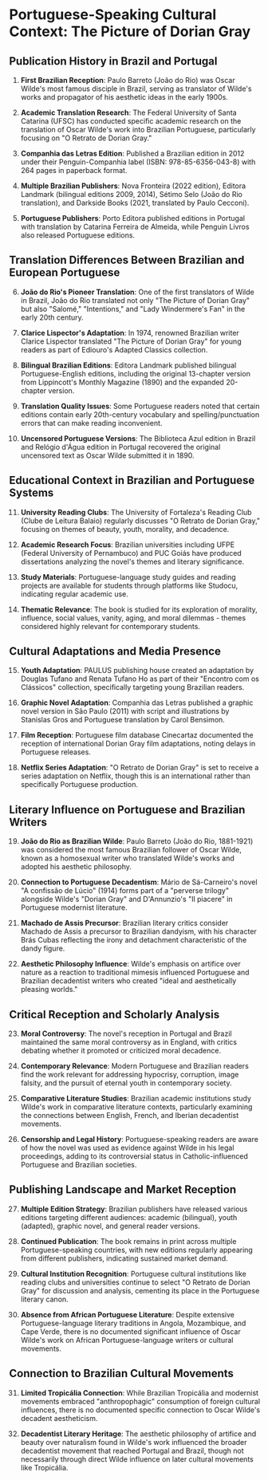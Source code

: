 # Portuguese-Speaking Cultural Context: The Picture of Dorian Gray

## Publication History in Brazil and Portugal

1. **First Brazilian Reception**: Paulo Barreto (João do Rio) was Oscar Wilde's most famous disciple in Brazil, serving as translator of Wilde's works and propagator of his aesthetic ideas in the early 1900s.

2. **Academic Translation Research**: The Federal University of Santa Catarina (UFSC) has conducted specific academic research on the translation of Oscar Wilde's work into Brazilian Portuguese, particularly focusing on "O Retrato de Dorian Gray."

3. **Companhia das Letras Edition**: Published a Brazilian edition in 2012 under their Penguin-Companhia label (ISBN: 978-85-6356-043-8) with 264 pages in paperback format.

4. **Multiple Brazilian Publishers**: Nova Fronteira (2022 edition), Editora Landmark (bilingual editions 2009, 2014), Sétimo Selo (João do Rio translation), and Darkside Books (2021, translated by Paulo Cecconi).

5. **Portuguese Publishers**: Porto Editora published editions in Portugal with translation by Catarina Ferreira de Almeida, while Penguin Livros also released Portuguese editions.

## Translation Differences Between Brazilian and European Portuguese

6. **João do Rio's Pioneer Translation**: One of the first translators of Wilde in Brazil, João do Rio translated not only "The Picture of Dorian Gray" but also "Salomé," "Intentions," and "Lady Windermere's Fan" in the early 20th century.

7. **Clarice Lispector's Adaptation**: In 1974, renowned Brazilian writer Clarice Lispector translated "The Picture of Dorian Gray" for young readers as part of Ediouro's Adapted Classics collection.

8. **Bilingual Brazilian Editions**: Editora Landmark published bilingual Portuguese-English editions, including the original 13-chapter version from Lippincott's Monthly Magazine (1890) and the expanded 20-chapter version.

9. **Translation Quality Issues**: Some Portuguese readers noted that certain editions contain early 20th-century vocabulary and spelling/punctuation errors that can make reading inconvenient.

10. **Uncensored Portuguese Versions**: The Biblioteca Azul edition in Brazil and Relógio d'Água edition in Portugal recovered the original uncensored text as Oscar Wilde submitted it in 1890.

## Educational Context in Brazilian and Portuguese Systems

11. **University Reading Clubs**: The University of Fortaleza's Reading Club (Clube de Leitura Balaio) regularly discusses "O Retrato de Dorian Gray," focusing on themes of beauty, youth, morality, and decadence.

12. **Academic Research Focus**: Brazilian universities including UFPE (Federal University of Pernambuco) and PUC Goiás have produced dissertations analyzing the novel's themes and literary significance.

13. **Study Materials**: Portuguese-language study guides and reading projects are available for students through platforms like Studocu, indicating regular academic use.

14. **Thematic Relevance**: The book is studied for its exploration of morality, influence, social values, vanity, aging, and moral dilemmas - themes considered highly relevant for contemporary students.

## Cultural Adaptations and Media Presence

15. **Youth Adaptation**: PAULUS publishing house created an adaptation by Douglas Tufano and Renata Tufano Ho as part of their "Encontro com os Clássicos" collection, specifically targeting young Brazilian readers.

16. **Graphic Novel Adaptation**: Companhia das Letras published a graphic novel version in São Paulo (2011) with script and illustrations by Stanislas Gros and Portuguese translation by Carol Bensimon.

17. **Film Reception**: Portuguese film database Cinecartaz documented the reception of international Dorian Gray film adaptations, noting delays in Portuguese releases.

18. **Netflix Series Adaptation**: "O Retrato de Dorian Gray" is set to receive a series adaptation on Netflix, though this is an international rather than specifically Portuguese production.

## Literary Influence on Portuguese and Brazilian Writers

19. **João do Rio as Brazilian Wilde**: Paulo Barreto (João do Rio, 1881-1921) was considered the most famous Brazilian follower of Oscar Wilde, known as a homosexual writer who translated Wilde's works and adopted his aesthetic philosophy.

20. **Connection to Portuguese Decadentism**: Mário de Sá-Carneiro's novel "A confissão de Lúcio" (1914) forms part of a "perverse trilogy" alongside Wilde's "Dorian Gray" and D'Annunzio's "Il piacere" in Portuguese modernist literature.

21. **Machado de Assis Precursor**: Brazilian literary critics consider Machado de Assis a precursor to Brazilian dandyism, with his character Brás Cubas reflecting the irony and detachment characteristic of the dandy figure.

22. **Aesthetic Philosophy Influence**: Wilde's emphasis on artifice over nature as a reaction to traditional mimesis influenced Portuguese and Brazilian decadentist writers who created "ideal and aesthetically pleasing worlds."

## Critical Reception and Scholarly Analysis

23. **Moral Controversy**: The novel's reception in Portugal and Brazil maintained the same moral controversy as in England, with critics debating whether it promoted or criticized moral decadence.

24. **Contemporary Relevance**: Modern Portuguese and Brazilian readers find the work relevant for addressing hypocrisy, corruption, image falsity, and the pursuit of eternal youth in contemporary society.

25. **Comparative Literature Studies**: Brazilian academic institutions study Wilde's work in comparative literature contexts, particularly examining the connections between English, French, and Iberian decadentist movements.

26. **Censorship and Legal History**: Portuguese-speaking readers are aware of how the novel was used as evidence against Wilde in his legal proceedings, adding to its controversial status in Catholic-influenced Portuguese and Brazilian societies.

## Publishing Landscape and Market Reception

27. **Multiple Edition Strategy**: Brazilian publishers have released various editions targeting different audiences: academic (bilingual), youth (adapted), graphic novel, and general reader versions.

28. **Continued Publication**: The book remains in print across multiple Portuguese-speaking countries, with new editions regularly appearing from different publishers, indicating sustained market demand.

29. **Cultural Institution Recognition**: Portuguese cultural institutions like reading clubs and universities continue to select "O Retrato de Dorian Gray" for discussion and analysis, cementing its place in the Portuguese literary canon.

30. **Absence from African Portuguese Literature**: Despite extensive Portuguese-language literary traditions in Angola, Mozambique, and Cape Verde, there is no documented significant influence of Oscar Wilde's work on African Portuguese-language writers or cultural movements.

## Connection to Brazilian Cultural Movements

31. **Limited Tropicália Connection**: While Brazilian Tropicália and modernist movements embraced "anthropophagic" consumption of foreign cultural influences, there is no documented specific connection to Oscar Wilde's decadent aestheticism.

32. **Decadentist Literary Heritage**: The aesthetic philosophy of artifice and beauty over naturalism found in Wilde's work influenced the broader decadentist movement that reached Portugal and Brazil, though not necessarily through direct Wilde influence on later cultural movements like Tropicália.